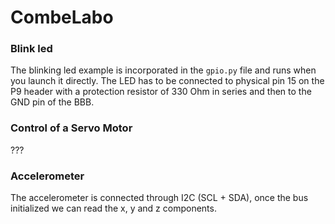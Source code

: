 # CombeLabo

### Blink led
The blinking led example is incorporated in the `gpio.py` file and runs when you launch it directly.
The LED has to be connected to physical pin 15 on the P9 header with a protection resistor of 330 Ohm in series and then to the GND pin of the BBB.

### Control of a Servo Motor
???

### Accelerometer
The accelerometer is connected through I2C (SCL + SDA), once the bus initialized we can read the x, y and z components.
